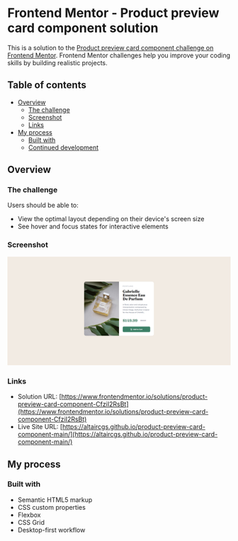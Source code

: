 # Frontend Mentor - Product preview card component solution

This is a solution to the [Product preview card component challenge on Frontend Mentor](https://www.frontendmentor.io/challenges/product-preview-card-component-GO7UmttRfa). Frontend Mentor challenges help you improve your coding skills by building realistic projects. 

## Table of contents

- [Overview](#overview)
  - [The challenge](#the-challenge)
  - [Screenshot](#screenshot)
  - [Links](#links)
- [My process](#my-process)
  - [Built with](#built-with)
  - [Continued development](#continued-development)

## Overview

### The challenge

Users should be able to:

- View the optimal layout depending on their device's screen size
- See hover and focus states for interactive elements

### Screenshot

![](/captura%20reto.PNG)


### Links

- Solution URL: [https://www.frontendmentor.io/solutions/product-preview-card-component-CfziI2RsBt](https://www.frontendmentor.io/solutions/product-preview-card-component-CfziI2RsBt)
- Live Site URL: [https://altaircgs.github.io/product-preview-card-component-main/](https://altaircgs.github.io/product-preview-card-component-main/)

## My process

### Built with

- Semantic HTML5 markup
- CSS custom properties
- Flexbox
- CSS Grid
- Desktop-first workflow
